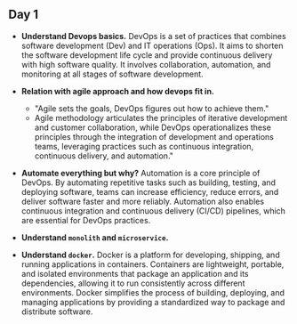 ## Day 1 ##

- **Understand Devops basics.**
  DevOps is a set of practices that combines software development (Dev) and IT operations (Ops). It aims to shorten the software development life cycle and provide continuous delivery with high software quality. It involves collaboration, automation, and monitoring at all stages of software development.

- **Relation with agile approach and how devops fit in.**
  * "Agile sets the goals, DevOps figures out how to achieve them."  
  * Agile methodology articulates the principles of iterative development and customer collaboration, while DevOps operationalizes these principles through the integration of development and operations teams, leveraging practices such as continuous integration, continuous delivery, and automation."
    
- **Automate everything but why?**
  Automation is a core principle of DevOps. By automating repetitive tasks such as building, testing, and deploying software, teams can increase efficiency, reduce errors, and deliver software faster and more reliably. Automation also enables continuous integration and continuous delivery (CI/CD) pipelines, which are essential for DevOps practices.

- **Understand `monolith` and `microservice`.**
  

- **Understand `docker`.**
  Docker is a platform for developing, shipping, and running applications in containers. Containers are lightweight, portable, and isolated environments that package an application and its dependencies, allowing it to run consistently across different environments. Docker simplifies the process of building, deploying, and managing applications by providing a standardized way to package and distribute software.
